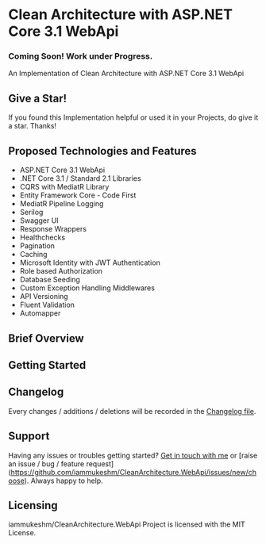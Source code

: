 # Clean Architecture with ASP.NET Core 3.1 WebApi
### Coming Soon! Work under Progress.
An Implementation of Clean Architecture with ASP.NET Core 3.1 WebApi

## Give a Star!
If you found this Implementation helpful or used it in your Projects, do give it a star. Thanks!

## Proposed Technologies and Features
- ASP.NET Core 3.1 WebApi
- .NET Core 3.1 / Standard 2.1 Libraries
- CQRS with MediatR Library
- Entity Framework Core - Code First
- MediatR Pipeline Logging
- Serilog
- Swagger UI
- Response Wrappers
- Healthchecks
- Pagination
- Caching
- Microsoft Identity with JWT Authentication
- Role based Authorization
- Database Seeding
- Custom Exception Handling Middlewares
- API Versioning
- Fluent Validation
- Automapper

## Brief Overview

## Getting Started

## Changelog
Every changes / additions / deletions will be recorded in the [Changelog file](https://github.com/iammukeshm/CleanArchitecture.WebApi/blob/master/CHANGELOG.md).

## Support
Having any issues or troubles getting started? [Get in touch with me](https://www.codewithmukesh.com/contact) or [raise an issue / bug / feature request] (https://github.com/iammukeshm/CleanArchitecture.WebApi/issues/new/choose). Always happy to help.

## Licensing
iammukeshm/CleanArchitecture.WebApi Project is licensed with the MIT License.
